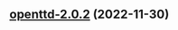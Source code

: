 

## [openttd-2.0.2](https://github.com/truecharts/charts/compare/openttd-2.0.1...openttd-2.0.2) (2022-11-30)


